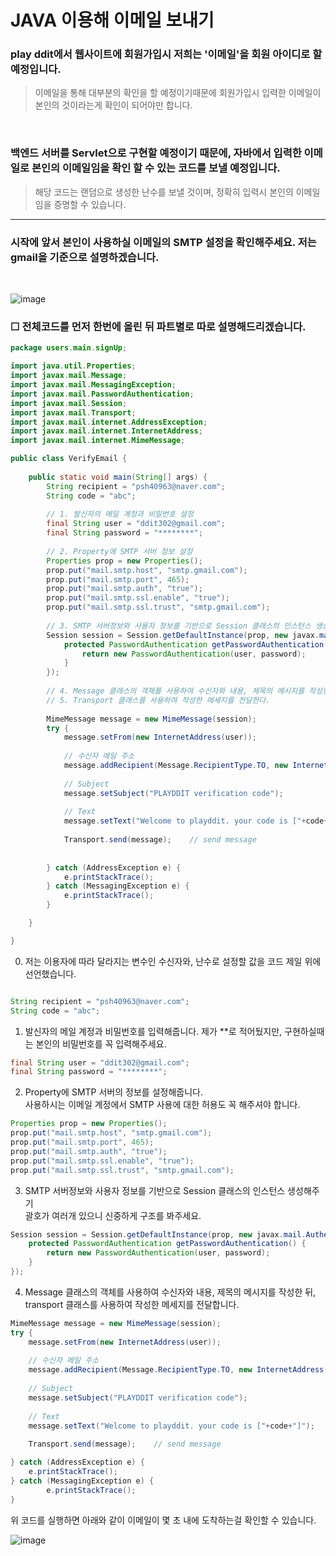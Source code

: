 # JAVA 이용해 이메일 보내기

### play ddit에서 웹사이트에 회원가입시 저희는 '이메일'을 회원 아이디로 할 예정입니다.
> 이메일을 통해 대부분의 확인을 할 예정이기때문에 회원가입시 입력한 이메일이 본인의 것이라는게 확인이 되어야만 합니다.
<br>

### 백엔드 서버를 Servlet으로 구현할 예정이기 때문에, 자바에서 입력한 이메일로 본인의 이메일임을 확인 할 수 있는 코드를 보낼 예정입니다.
>해당 코드는 랜덤으로 생성한 난수를 보낼 것이며, 정확히 입력시 본인의 이메일임을 증명할 수 있습니다.
<hr>

### 시작에 앞서 본인이 사용하실 이메일의 SMTP 설정을 확인해주세요. 저는 gmail을 기준으로 설명하겠습니다.
<br>

![image](1.png)

### ☐ 전체코드를 먼저 한번에 올린 뒤 파트별로 따로 설명해드리겠습니다.<br>

```java
package users.main.signUp;

import java.util.Properties;
import javax.mail.Message;
import javax.mail.MessagingException;
import javax.mail.PasswordAuthentication;
import javax.mail.Session;
import javax.mail.Transport;
import javax.mail.internet.AddressException;
import javax.mail.internet.InternetAddress;
import javax.mail.internet.MimeMessage;

public class VerifyEmail {
	
	public static void main(String[] args) {
		String recipient = "psh40963@naver.com";
		String code = "abc";
		
		// 1. 발신자의 메일 계정과 비밀번호 설정
		final String user = "ddit302@gmail.com";
		final String password = "********";
		
		// 2. Property에 SMTP 서버 정보 설정
		Properties prop = new Properties();
		prop.put("mail.smtp.host", "smtp.gmail.com");
		prop.put("mail.smtp.port", 465);
		prop.put("mail.smtp.auth", "true");
		prop.put("mail.smtp.ssl.enable", "true");
		prop.put("mail.smtp.ssl.trust", "smtp.gmail.com");
		
		// 3. SMTP 서버정보와 사용자 정보를 기반으로 Session 클래스의 인스턴스 생성
		Session session = Session.getDefaultInstance(prop, new javax.mail.Authenticator() {
			protected PasswordAuthentication getPasswordAuthentication() {
				return new PasswordAuthentication(user, password);
			}
		});
		
		// 4. Message 클래스의 객체를 사용하여 수신자와 내용, 제목의 메시지를 작성한다.
		// 5. Transport 클래스를 사용하여 작성한 메세지를 전달한다.
		
		MimeMessage message = new MimeMessage(session);
		try {
			message.setFrom(new InternetAddress(user));
			
			// 수신자 메일 주소
			message.addRecipient(Message.RecipientType.TO, new InternetAddress(recipient));
			
			// Subject
			message.setSubject("PLAYDDIT verification code");
			
			// Text
			message.setText("Welcome to playddit. your code is ["+code+"]");
			
			Transport.send(message);	// send message
			
			
		} catch (AddressException e) {
			e.printStackTrace();
		} catch (MessagingException e) {
			e.printStackTrace();
		}

	}

}

```


0. 저는 이용자에 따라 달라지는 변수인 수신자와, 난수로 설정할 값을 코드 제일 위에 선언했습니다.
```java

String recipient = "psh40963@naver.com";
String code = "abc";
```

1. 발신자의 메일 계정과 비밀번호를 입력해줍니다. 제가 **로 적어뒀지만, 구현하실때는 본인의 비밀번호를 꼭 입력해주세요.
```java
final String user = "ddit302@gmail.com";
final String password = "********";
```

2. Property에 SMTP 서버의 정보를 설정해줍니다.    
사용하시는 이메일 계정에서 SMTP 사용에 대한 허용도 꼭 해주셔야 합니다.
```java
Properties prop = new Properties();
prop.put("mail.smtp.host", "smtp.gmail.com");
prop.put("mail.smtp.port", 465);
prop.put("mail.smtp.auth", "true");
prop.put("mail.smtp.ssl.enable", "true");
prop.put("mail.smtp.ssl.trust", "smtp.gmail.com");
```

3. SMTP 서버정보와 사용자 정보를 기반으로 Session 클래스의 인스턴스 생성해주기  
괄호가 여러개 있으니 신중하게 구조를 봐주세요.  
```java
Session session = Session.getDefaultInstance(prop, new javax.mail.Authenticator() {
	protected PasswordAuthentication getPasswordAuthentication() {
		return new PasswordAuthentication(user, password);
	}
});
```

4. Message 클래스의 객체를 사용하여 수신자와 내용, 제목의 메시지를 작성한 뒤, transport 클래스를 사용하여 작성한 메세지를 전달합니다.
```java
MimeMessage message = new MimeMessage(session);
try {
	message.setFrom(new InternetAddress(user));
	
	// 수신자 메일 주소
	message.addRecipient(Message.RecipientType.TO, new InternetAddress(recipient));
			
	// Subject
	message.setSubject("PLAYDDIT verification code");
			
	// Text
	message.setText("Welcome to playddit. your code is ["+code+"]");
			
	Transport.send(message);	// send message

} catch (AddressException e) {
	e.printStackTrace();
} catch (MessagingException e) {
		e.printStackTrace();
}
```

위 코드를 실행하면 아래와 같이 이메일이 몇 초 내에 도착하는걸 확인할 수 있습니다.

![image](2.png)	
